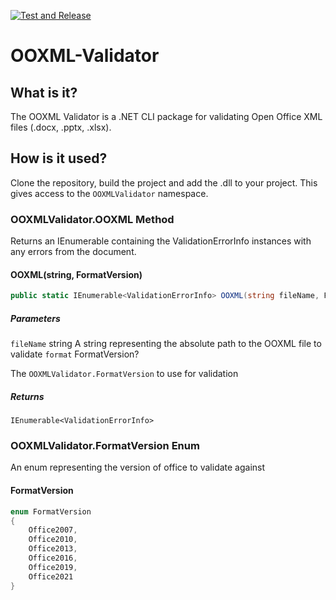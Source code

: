 [![Test and Release](https://github.com/mikeebowen/OOXML-Validator/actions/workflows/dotnet.yml/badge.svg)](https://github.com/mikeebowen/OOXML-Validator/actions/workflows/dotnet.yml)

# OOXML-Validator

## What is it?

The OOXML Validator is a .NET CLI package for validating Open Office XML files (.docx, .pptx, .xlsx). 

## How is it used?

Clone the repository, build the project and add the .dll to your project. This gives access to the `OOXMLValidator` namespace.

### OOXMLValidator.OOXML Method

Returns an IEnumerable containing the ValidationErrorInfo instances with any errors from the document.

#### OOXML(string, FormatVersion)

```csharp
public static IEnumerable<ValidationErrorInfo> OOXML(string fileName, FormatVersion? format)
```
##### Parameters
`fileName` string
A string representing the absolute path to the OOXML file to validate
`format` FormatVersion?

The `OOXMLValidator.FormatVersion` to use for validation
##### Returns
`IEnumerable<ValidationErrorInfo>`
### OOXMLValidator.FormatVersion Enum
An enum representing the version of office to validate against
#### FormatVersion
```csharp
enum FormatVersion
{
    Office2007,
    Office2010,
    Office2013,
    Office2016,
    Office2019,
    Office2021
}
```